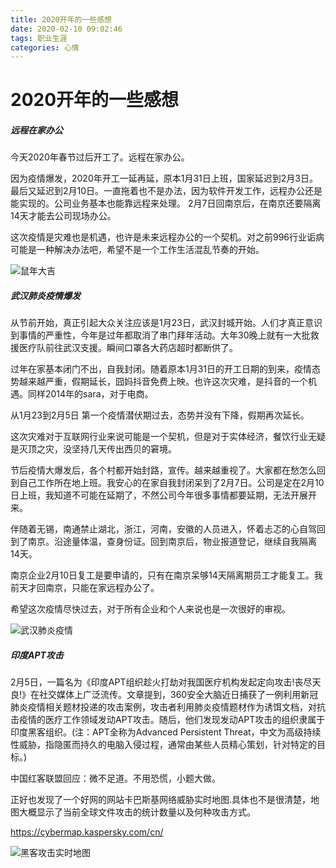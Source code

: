 ```yaml
---
title: 2020开年的一些感想
date: 2020-02-10 09:02:46
tags: 职业生涯
categories: 心情
---
```


# 2020开年的一些感想

##### 远程在家办公

今天2020年春节过后开工了。远程在家办公。

因为疫情爆发，2020年开工一延再延，原本1月31日上班，国家延迟到2月3日。最后又延迟到2月10日。一直拖着也不是办法，因为软件开发工作，远程办公还是能实现的。公司业务基本也能靠远程来处理。
2月7日回南京后，在南京还要隔离14天才能去公司现场办公。

这次疫情是灾难也是机遇，也许是未来远程办公的一个契机。对之前996行业诟病可能是一种解决办法吧，希望不是一个工作生活混乱节奏的开始。

<!-- more -->

![鼠年大吉](/images/2020kainian_1.jpg)


#####  武汉肺炎疫情爆发

从节前开始，真正引起大众关注应该是1月23日，武汉封城开始。人们才真正意识到事情的严重性，今年是过年都取消了串门拜年活动。大年30晚上就有一大批救援医疗队前往武汉支援。瞬间口罩各大药店超时都断供了。

过年在家基本闭门不出，自我封闭。随着原本1月31日的开工日期的到来，疫情态势越来越严重，假期延长，囧妈抖音免费上映。也许这次灾难，是抖音的一个机遇。同样2014年的sara，对于电商。

从1月23到2月5日 第一个疫情潜伏期过去，态势并没有下降，假期再次延长。

这次灾难对于互联网行业来说可能是一个契机，但是对于实体经济，餐饮行业无疑是灭顶之灾，没坚持几天传出西贝的窘境。

节后疫情大爆发后，各个村都开始封路，宣传。越来越重视了。大家都在愁怎么回到自己工作所在地上班。我安心的在家自我封闭呆到了2月7日。公司是定在2月10日上班，我知道不可能在延期了，不然公司今年很多事情都要延期，无法开展开来。

伴随着无锡，南通禁止湖北，浙江，河南，安徽的人员进入，怀着忐忑的心自驾回到了南京。沿途量体温，查身份证。回到南京后，物业报道登记，继续自我隔离14天。

南京企业2月10日复工是要申请的，只有在南京呆够14天隔离期员工才能复工。我前天才回南京，只能在家远程办公了。

希望这次疫情尽快过去，对于所有企业和个人来说也是一次很好的审视。

![武汉肺炎疫情](/images/2020kainian_1.jpg)

##### 印度APT攻击

2月5日，一篇名为《印度APT组织趁火打劫对我国医疗机构发起定向攻击!丧尽天良!》在社交媒体上广泛流传。文章提到，360安全大脑近日捕获了一例利用新冠肺炎疫情相关题材投递的攻击案例，攻击者利用肺炎疫情题材作为诱饵文档，对抗击疫情的医疗工作领域发动APT攻击。随后，他们发现发动APT攻击的组织隶属于印度黑客组织。(注：APT全称为Advanced Persistent Threat，中文为高级持续性威胁，指隐匿而持久的电脑入侵过程，通常由某些人员精心策划，针对特定的目标。)

中国红客联盟回应：微不足道。不用恐慌，小题大做。

正好也发现了一个好网的网站卡巴斯基网络威胁实时地图.具体也不是很清楚，地图大概显示了当前全球文件攻击的统计数量以及何种攻击方式。

https://cybermap.kaspersky.com/cn/

![黑客攻击实时地图](/images/2020kainian_1.jpg)
